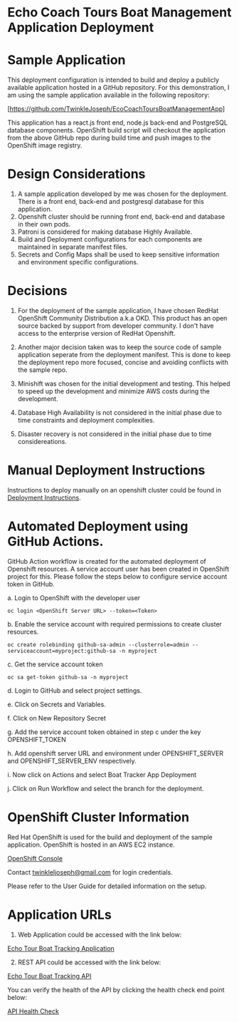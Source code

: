 # Echo Coach Tours Boat Management Application Deployment

# Sample Application    

This deployment configuration is intended to build and deploy a publicly available
application hosted in a GitHub repository. For this demonstration, I am using the sample application
available in the following repository:

[https://github.com/TwinkleJoseph/EcoCoachToursBoatManagementApp]

This application has a react.js front end, node.js back-end and PostgreSQL  database components. OpenShift build script will checkout the application from the above GitHub repo during build time and push images to the OpenShift image registry.

# Design Considerations 

1. A sample application developed by me was chosen for the deployment. There is a front end, back-end and postgresql database for this application.
2. Openshift cluster should be running front end, back-end and database in their own pods.
3. Patroni is considered for making database Highly Available.
4. Build and Deployment configurations for each components are maintained in separate manifest files.
5. Secrets and Config Maps shall be used to keep sensitive information and environment specific configurations.

# Decisions 

1. For the deployment of the sample application, I have chosen RedHat OpenShift Community Distribution a.k.a OKD. This product has an open source backed by support from developer community. I don't have access to the enterprise version of RedHat Openshift. 

2. Another major decision taken was to keep the source code of sample application seperate from the deployment manifest. This is done to keep the deployment repo more focused, concise and avoiding conflicts with the sample repo.

3. Minishift was chosen for the initial development and testing. This helped to speed up the development and minimize AWS costs during the development.

4. Database High Availability is not considered in the initial phase due to time constraints and deployment complexities. 

5. Disaster recovery is not considered in the initial phase due to time considereations.



# Manual Deployment Instructions

Instructions to deploy manually on an openshift cluster could be found in [Deployment Instructions](deployment/openshift/README.md).

# Automated Deployment using GitHub Actions.

GitHub Action workflow is created for the automated deployment of Openshift resources.
A service account user has been created in OpenShift project for this. Please follow the steps below to configure service account token in GitHub.  

a. Login to OpenShift with the developer user   

 ```oc login <OpenShift Server URL> --token=<Token>```

b. Enable the service account with required permissions to create cluster resources.    

 ```oc create rolebinding github-sa-admin --clusterrole=admin --serviceaccount=myproject:github-sa -n myproject```

c.  Get the service account token   

 ```oc sa get-token github-sa -n myproject```

d. Login to GitHub and select project settings.

e. Click on Secrets and Variables.

f. Click on New Repository Secret

g. Add the service account token obtained in step c under the key OPENSHIFT_TOKEN

h. Add openshift server URL and environment under OPENSHIFT_SERVER and OPENSHIFT_SERVER_ENV respectively.

i. Now click on Actions and select Boat Tracker App Deployment

j. Click on Run Workflow and select the branch for the deployment.

# OpenShift Cluster Information 

Red Hat OpenShift is used for the build and deployment of the sample application. OpenShift is hosted in an AWS EC2 instance.

[OpenShift Console](https://ec2-15-222-27-129.ca-central-1.compute.amazonaws.com:8443/console)

Contact twinkleljoseph@gmail.com for login credentials.

Please refer to the User Guide for detailed information on the setup.

# Application URLs

1. Web Application could be accessed with the link below:   

[Echo Tour Boat Tracking Application](http://boat-tracker-web-myproject.15.222.27.129.nip.io/)

2. REST API could be accessed with the link below:

[Echo Tour Boat Tracking API](http://web-api-myproject.15.222.27.129.nip.io/api)

You can verify the health of the API by clicking the health check end point below:

[API Health Check](http://web-api-myproject.15.222.27.129.nip.io/api/health)
